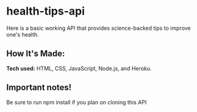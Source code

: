 # health-tips-api

Here is a basic working API that provides science-backed tips to improve one's health.

## How It's Made:

**Tech used:** HTML, CSS, JavaScript, Node.js, and Heroku.

## Important notes!
Be sure to run npm install if you plan on cloning this API
